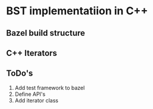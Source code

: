 # BST implementatiion in C++

## Bazel build structure

## C++ Iterators

 ## ToDo's
 1. Add test framework to bazel
 2. Define API's
 3. Add iterator class
 